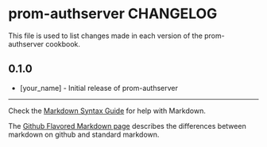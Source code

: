 prom-authserver CHANGELOG
=========================

This file is used to list changes made in each version of the prom-authserver cookbook.

0.1.0
-----
- [your_name] - Initial release of prom-authserver

- - -
Check the [Markdown Syntax Guide](http://daringfireball.net/projects/markdown/syntax) for help with Markdown.

The [Github Flavored Markdown page](http://github.github.com/github-flavored-markdown/) describes the differences between markdown on github and standard markdown.
